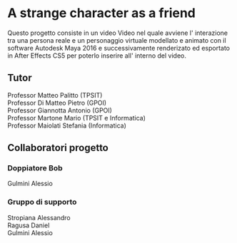 # A strange character as a friend
Questo progetto consiste in un video Video nel quale avviene l' interazione tra una persona reale e un personaggio virtuale modellato e animato con il software Autodesk Maya 2016 e successivamente renderizato ed esportato in After Effects CS5 per poterlo inserire all' interno del video.


## Tutor
Professor Matteo Palitto       (TPSIT)<br>
Professor Di Matteo Pietro     (GPOI)<br>
Professor Giannotta Antonio    (GPOI)<br>
Professor Martone Mario        (TPSIT e Informatica)<br>
Professor Maiolati Stefania    (Informatica)<br>

## Collaboratori progetto
### Doppiatore Bob
Gulmini Alessio<br>

### Gruppo di supporto
Stropiana Alessandro<br>
Ragusa Daniel<br>
Gulmini Alessio<br>
